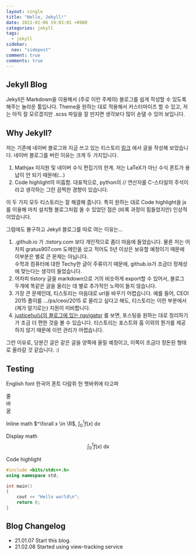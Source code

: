 ```yaml
---
layout: single
title: "Hello, Jekyll!"
date: 2021-01-06 19:03:01 +0900
categories: jekyll
tags:
  - jekyll
sidebar:
  nav: "sidepost"
comment: true
comments: true
---
```

## Jekyll Blog
Jekyll은 Markdown을 이용해서 (주로 이런 주제의) 블로그를 쉽게 작성할 수 있도록 해주는 놀라운 툴입니다. Theme을 원하는 대로 적용해서 커스터마이즈 할 수 있고, 저는 아직 잘 모르겠지만 .scss 파일을 잘 만지면 생각보다 많이 손댈 수 있어 보입니다.

## Why Jekyll?
저는 기존에 네이버 블로그와 지금 쓰고 있는 티스토리 [링크](https://gratus-blog.tistory.com/) 에서 글을 작성해 보았습니다. 네이버 블로그를 버린 이유는 크게 두 가지입니다.
1. Mathjax 미지원 및 네이버 수식 편집기의 한계. 저는 LaTeX가 아닌 수식 폰트가 용납이 안 되기 때문에(...)
2. Code highlight의 미흡함. 대표적으로, python의 // 연산자를 C-스타일의 주석이라고 생각하는 그런 끔찍한 경향이 있습니다.

이 두 가지 모두 티스토리는 잘 해결해 줍니다. 특히 원하는 대로 Code highlight을 js를 이용해 마치 설치형 블로그처럼 쓸 수 있었던 점은 (비록 과정이 힘들었지만) 인상적이었습니다.

그럼에도 불구하고 Jekyll 블로그를 따로 여는 이유는...
1. .github.io 가 .tistory.com 보다 개인적으로 좀더 마음에 들었습니다. 물론 저는 어차피 gratus907.com 도메인을 샀고 적어도 5년 이상은 보유할 예정이기 때문에 이부분은 별로 큰 문제는 아닙니다.  
수학과 컴퓨터에 대한 Techy한 글이 주류이기 때문에, github.io가 조금더 정체성에 맞는다는 생각이 들었습니다.
2. 어차피 tistory 글을 markdown으로 거의 비슷하게 export할 수 있어서, 블로그 두개에 똑같은 글을 올리는 데 별로 추가적인 노력이 들지 않습니다.
3. 가장 큰 문제인데, 티스토리는 마음대로 url을 바꾸기 어렵습니다. 예를 들어, CEOI 2015 풀이를 .../ps/ceoi/2015 로 올리고 싶다고 해도, 티스토리는 이런 부분에서 (제가 알기로는) 지원이 미비합니다.
4. [justicehui님의 블로그에 있는 navigator](https://justicehui.github.io/xoi/) 를 보면, 포스팅을 원하는 대로 정리하기가 조금 더 편한 것을 볼 수 있습니다. 티스토리는 포스트와 홈 이외의 뭔가를 제공하지 않기 때문에 이런 관리가 어렵습니다.

그런 이유로, 당분간 글은 같은 글을 양쪽에 올릴 예정이고, 이쪽이 조금더 정돈된 형태로 올라갈 것 같습니다. :)

## Testing
English font 한국어 폰트 다람쥐 헌 쳇바퀴에 타고파

줄  
바  
꿈  

Inline math $^\forall x \in \R$, $\int_{0}^{1} f(x) \text{ d}x$

Display math $$\int_{0}^{1} f(x) \text{ d}x$$

Code highlight  
```cpp
#include <bits/stdc++.h>
using namespace std;

int main()
{
    cout << "Hello world\n";
    return 0;
}
```

## Blog Changelog
- 21.01.07 Start this blog.
- 21.02.08 Started using view-tracking service
